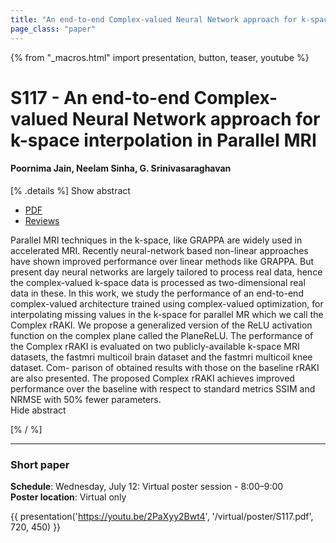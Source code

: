```yaml
---
title: "An end-to-end Complex-valued Neural Network approach for k-space interpolation in Parallel MRI"
page_class: "paper"
---
```


{% from "_macros.html" import presentation, button, teaser, youtube %}

# S117 - An end-to-end Complex-valued Neural Network approach for k-space interpolation in Parallel MRI

#### Poornima Jain, Neelam Sinha, G. Srinivasaraghavan


[% .details %]
<a class="toggle_visibility" data-selector=".abstract" data-level="3">Show abstract</a>
- <a href="https://openreview.net/pdf?id=7mwxN2h7SM">PDF</a>
- <a href="https://openreview.net/forum?id=7mwxN2h7SM">Reviews</a>

<p>
    <span class="abstract">
        Parallel MRI techniques in the k-space, like GRAPPA are widely used in accelerated MRI. Recently neural-network based non-linear approaches have shown improved performance over linear methods like GRAPPA. But present day neural networks are largely tailored to process real data, hence the complex-valued k-space data is processed as two-dimensional real data in these. In this work, we study the performance of an end-to-end complex-valued architecture trained using complex-valued optimization, for interpolating missing values in the k-space for parallel MR which we call the Complex rRAKI. We propose a generalized version of the ReLU activation function on the complex plane called the PlaneReLU. The performance of the Complex rRAKI is evaluated on two publicly-available k-space MRI datasets, the fastmri multicoil brain dataset and the fastmri multicoil knee dataset. Com- parison of obtained results with those on the baseline rRAKI are also presented. The proposed Complex rRAKI achieves improved performance over the baseline with respect to standard metrics SSIM and NRMSE with 50% fewer parameters.
        <br>
        <span class="actions"><a class="toggle_visibility" data-level="2">Hide abstract</a></span>
    </span>
</p>
[% / %]

---


### Short paper

**Schedule**: Wednesday, July 12: Virtual poster session - 8:00–9:00<br>
**Poster location**: Virtual only

{{ presentation('https://youtu.be/2PaXyy2Bwt4', '/virtual/poster/S117.pdf', 720, 450) }}